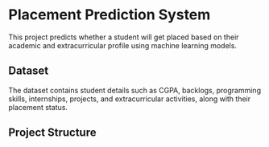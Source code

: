 # Placement Prediction System

This project predicts whether a student will get placed based on their academic and extracurricular profile using machine learning models.

## Dataset

The dataset contains student details such as CGPA, backlogs, programming skills, internships, projects, and extracurricular activities, along with their placement status.

## Project Structure

